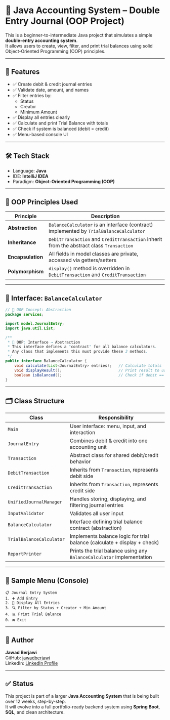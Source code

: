 # 🧾 Java Accounting System – Double Entry Journal (OOP Project)

This is a beginner-to-intermediate Java project that simulates a simple **double-entry accounting system**.  
It allows users to create, view, filter, and print trial balances using solid Object-Oriented Programming (OOP) principles.

---

## 📌 Features

- ✅ Create debit & credit journal entries
- ✅ Validate date, amount, and names
- ✅ Filter entries by:
  - Status
  - Creator
  - Minimum Amount
- ✅ Display all entries clearly
- ✅ Calculate and print Trial Balance with totals
- ✅ Check if system is balanced (debit = credit)
- ✅ Menu-based console UI

---

## 🛠️ Tech Stack

- Language: **Java**
- IDE: **IntelliJ IDEA**
- Paradigm: **Object-Oriented Programming (OOP)**

---

## 🧠 OOP Principles Used

| Principle       | Description                                                                 |
|----------------|-----------------------------------------------------------------------------|
| **Abstraction** | `BalanceCalculator` is an interface (contract) implemented by `TrialBalanceCalculator` |
| **Inheritance** | `DebitTransaction` and `CreditTransaction` inherit from the abstract class `Transaction` |
| **Encapsulation** | All fields in model classes are private, accessed via getters/setters         |
| **Polymorphism** | `display()` method is overridden in `DebitTransaction` and `CreditTransaction` |

---

## 🧱 Interface: `BalanceCalculator`

```java
// 📄 OOP Concept: Abstraction
package services;

import model.JournalEntry;
import java.util.List;

/**
 * 🔹 OOP: Interface → Abstraction
 * This interface defines a "contract" for all balance calculators.
 * Any class that implements this must provide these 3 methods.
 */
public interface BalanceCalculator {
    void calculate(List<JournalEntry> entries);   // Calculate totals
    void displayResult();                         // Print result to user
    boolean isBalanced();                         // Check if debit == credit
}
```

---

## 🗂️ Class Structure

| Class                    | Responsibility                                                              |
|--------------------------|------------------------------------------------------------------------------|
| `Main`                   | User interface: menu, input, and interaction                                |
| `JournalEntry`           | Combines debit & credit into one accounting unit                            |
| `Transaction`            | Abstract class for shared debit/credit behavior                             |
| `DebitTransaction`       | Inherits from `Transaction`, represents debit side                          |
| `CreditTransaction`      | Inherits from `Transaction`, represents credit side                         |
| `UnifiedJournalManager`  | Handles storing, displaying, and filtering journal entries                  |
| `InputValidator`         | Validates all user input                                                    |
| `BalanceCalculator`      | Interface defining trial balance contract (abstraction)                     |
| `TrialBalanceCalculator` | Implements balance logic for trial balance (calculate + display + check)    |
| `ReportPrinter`          | Prints the trial balance using any `BalanceCalculator` implementation       |

---

## 🧪 Sample Menu (Console)

```text
📋 Journal Entry System
1. ➕ Add Entry
2. 📘 Display All Entries
3. 🔍 Filter by Status + Creator + Min Amount
4. 📊 Print Trial Balance
0. ❌ Exit
```

---

## 📎 Author

**Jawad Berjawi**  
GitHub: [jawadberjawi](https://github.com/jawadberjawi)  
LinkedIn: [LinkedIn Profile](https://www.linkedin.com/in/jawad-berjawi-8558ab370)

---

## ✅ Status

This project is part of a larger **Java Accounting System** that is being built over 12 weeks, step-by-step.  
It will evolve into a full portfolio-ready backend system using **Spring Boot**, **SQL**, and clean architecture.

